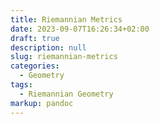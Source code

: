 ```yaml
---
title: Riemannian Metrics
date: 2023-09-07T16:26:34+02:00
draft: true
description: null
slug: riemannian-metrics
categories:
  - Geometry
tags:
  - Riemannian Geometry
markup: pandoc
---
```


